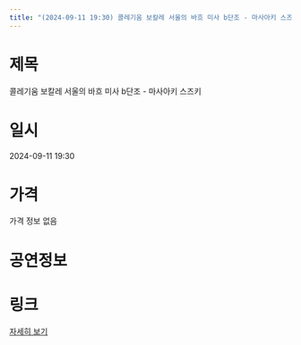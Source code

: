 ```yaml
---
title: "(2024-09-11 19:30) 콜레기움 보칼레 서울의 바흐 미사 b단조 - 마사아키 스즈키"
---
```


# 제목
콜레기움 보칼레 서울의 바흐 미사 b단조 - 마사아키 스즈키

# 일시
2024-09-11 19:30

# 가격
가격 정보 없음

# 공연정보
  
  


# 링크
[자세히 보기](https://www.sac.or.kr/site/main/show/show_view?SN=61661 "https://www.sac.or.kr/site/main/show/show_view?SN=61661")
